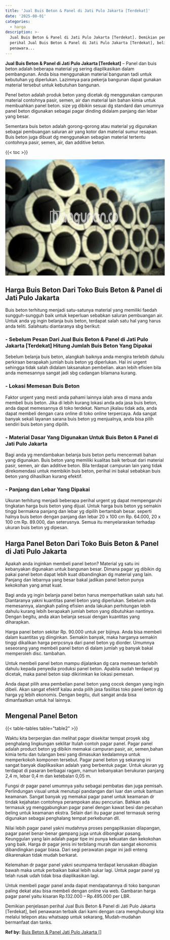 ```yaml
---
title: 'Jual Buis Beton & Panel di Jati Pulo Jakarta [Terdekat]'
date: '2025-08-01'
categories:
  - harga
description: >-
  Jual Buis Beton & Panel di Jati Pulo Jakarta [Terdekat]. Demikian penjelasan
  perihal Jual Buis Beton & Panel di Jati Pulo Jakarta [Terdekat], beli
  penawara...
---
```


**Jual Buis Beton & Panel di Jati Pulo Jakarta \[Terdekat\]** – Panel dan buis beton adalah beberapa material yg sering diaplikasikan dalam pembangunan. Anda bisa menggunakan material bangunan tadi untuk kebutuhan yg diperlukan. Lazimnya para pekerja bangunan dapat gunakan material tersebut untuk kebutuhan bangunan.

Penel beton adalah produk beton yang dicetak dg menggunakan campuran material contohnya pasir, semen, air dan material lain bahan kimia untuk membuahkan panel beton. size yg dibikin sesuai dg standard dan umumnya panel beton digunakan sebagai pagar dinding didalam panjang dan lebar yang besar.

Sementara buis beton adalah gorong-gorong atau material yg digunakan sebagai pembuangan saluran air yang kotor dan material sumur resapan. Buis beton juga dibuat dg menggunakan sebagian material tertentu contohnya pasir, semen, air, dan additive beton.

{{< toc >}}

![Jual Buis Beton & Panel di Jati Pulo Jakarta [Terdekat]](/images/jual-panel-buis-beton-murah-61.png)

## Harga Buis Beton Dari Toko Buis Beton & Panel di Jati Pulo Jakarta

Buis beton terhitung menjadi satu-satunya material yang memiliki faedah sungguh-sungguh baik untuk keperluan sebabkan saluran pembuangan air. Untuk anda yg ingin belanja buis beton, terdapat salah satu hal yang harus anda teliti. Salahsatu diantaranya sbg berikut:

### \- Sebelum Pesan Dari Jual Buis Beton & Panel di Jati Pulo Jakarta \[Terdekat\] Hitung Jumlah Buis Beton Yang Dipakai

Sebelum belanja buis beton, alangkah baiknya anda mengira terlebih dahulu perkiraan berapakah jumlah buis beton yg diperlukan. Hal ini urgent sehingga tidak salah didalam laksanakan pembelian. akan lebih efisien bila anda memesannya sangat jadi sbg cadangan bilamana kurang.

### \- Lokasi Memesan Buis Beton

Faktor urgent yang mesti anda pahami lainnya ialah area di mana anda membeli buis beton. Jika di lebih kurang lokasi anda ada jasa buis beton, anda dapat memesannya di toko terdekat. Namun jikalau tidak ada, anda dapat membeli dengan cara online di toko online terpercaya. Ada sangat banyak sekali layanan sarana buis beton yg menjualnya, anda bisa pilih sendiri buis beton yang dipilih.

### \- Material Dasar Yang Digunakan Untuk Buis Beton & Panel di Jati Pulo Jakarta

Bagi anda yg mendambakan belanja buis beton perlu mencermati bahan yang digunakan. Buis beton yang memiliki kualitas baik terbuat dari material pasir, semen, air dan additive beton. Bila terdapat campuran lain yang tidak direkomendasi untuk membikin buis beton, perihal ini bakal sebabkan buis beton yang dihasilkan kurang efektif.

### \- Panjang dan Lebar Yang Dipakai

Ukuran terhitung menjadi beberapa perihal urgent yg dapat mempengaruhi tingkatan harga buis beton yang dijual. Untuk harga buis beton yg semakin tinggi bermakna panjang dan lebar yg dipilih bertambah besar. seperti halnya buis beton dengan panjang dan lebar 20 x 100 cm Rp. 64.000, 20 x 100 cm Rp. 89.000, dan seterusnya. Semua itu menyelaraskan terhadap ukuran buis beton yg dipesan.

## Harga Panel Beton Dari Toko Buis Beton & Panel di Jati Pulo Jakarta

Apakah anda inginkan membeli panel beton? Material yg satu ini kebanyakan digunakan untuk bangunan besar. Dimana pagar yg dibikin dg pakai panel beton dapat lebih kuat dibandingkan dg material yang lain. Panjang dan lebarnya yang besar bakal jadikan panel beton punya kekokohan yang amat kuat.

Bagi anda yg ingin belanja panel beton harus memperhatikan salah satu hal. Diantaranya yakni kuantitas panel beton yang diperlukan. Sebelum anda memesannya, alangkah paling efisien anda lakukan perhitungan lebih dahulu kurang lebih berapakah jumlah beton yang dibutuhkan nantinya. Dengan begitu, anda akan belanja sesuai dengan kuantitas yang diharapkan.

Harga panel beton sekitar Rp. 90.000 untuk per bijinya. Anda bisa membeli dalam kuantitas yg diinginkan. Semakin banyak, maka harganya semakin tinggi dikalikan harga perpcsnya dari panel beton yg diorder. Umumnya seseorang yang membeli panel beton di dalam jumlah yg banyak bakal memperoleh disc. tambahan.

Untuk membeli panel beton mampu dijalankan dg cara memesan terlebih dahulu kepada penyedia produksi panel beton. Apabila sudah terdapat yg dicetak, maka panel beton siap dikirimkan ke lokasi pemesan.

Anda dapat pilih area pembelian panel beton yang cocok dengan yang ingin dibeli. Akan sangat efektif kalau anda pilih jasa fasilitas toko panel beton dg harga yg lebih ekonomis. Dengan begitu, duit sangat anda bisa dimanfaatkan untuk hal lainnya.

## Mengenal Panel Beton

{{< table-tables table="table2" >}}

Waktu kita berpergian dan melihat pagar disekitar tempat proyek sbg penghalang lingkungan seklitar Itulah contoh pagar panel. Pagar panel adalah product beton yg dibikin memakai campuran pasir, air, semen,bahan kimia tertu dan tulangan besi yang dimasukan kedalamnya untuk memperkokoh komponen tersebut. Pagar panel beton yg sekarang ini sangat banyak diaplikasikan adalah yang berbentuk pagar. Untuk ukuran yg terdapat di pasaran berbagai ragam, namun kebanyakan berukuran panjang 2,4 m, lebar 0,4 m dan ketebalan 0,05 m.

Fungsi dr pagar panel umumnya yaitu sebagai pembatas dan juga pemisah. Perlindungan visual untuk menutupi pandangan dari luar dan untuk bantuan keamanan. Sangat banyak yg memakai pagar panel untuk keamanan dr tindak kejahatan contohnya perampokan atau pencurian. Bahkan ada termasuk yg menggabungkan pagar panel dengan kawat besi dan pecahan beling untuk keamanan ekstra. Selain dari itu pagar panel termasuk sering digunakan sebagai penghalang tempat perkebunan dll.

Nilai lebih pagar panel yakni mudahnya proses pengaplikasian dilapangan, pagar panel benar-benar gampang juga untuk dibongkar pasang. Keunggulan yang lain adalah pagar tipe ini punya kekuatan dan kekokohan yang baik. Harga dr pagar jenis ini terbilang murah dan sangat ekonomis dibandingkan pagar biasa. Dari segi perawatan pagar ini jadi enteng dikarenakan tidak mudah berkarat.

Kelemahan dr pagar panel yakni seumpama terdapat kerusakan dibagian bawah maka untuk perbaikan bakal lebih sukar lagi. Untuk pagar panel yg telah rusak udah tidak bisa diaplikasikan lagi.

Untuk membeli pagar panel anda dapat mendapatannya di toko bangunan paling dekat atau bisa membeli dengan online via web. Gambaran harga pagar panel yaitu kisaran Rp.132.000 – Rp.495.000 per LBR.

Demikian penjelasan perihal Jual Buis Beton & Panel di Jati Pulo Jakarta \[Terdekat\], beli penawaran terbaik dari kami dengan cara menghubungi kita melalui telepon atau whatsapp untuk sekarang, Mudah-mudahan bermanfaat dan tanks.

**Ref by:** [Buis Beton & Panel Jati Pulo Jakarta []](https://id.wikipedia.org/wiki/Buis)
